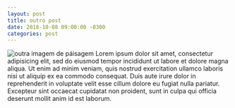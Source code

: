 ```yaml
---
layout: post
title: outro post
date: 2018-10-08 09:00:00 -0300
categories: post
---
```


![outra imagem de páisagem](https://img.elo7.com.br/product/original/115E580/painel-paisagem-g-frete-gratis-decoracao-de-festa.jpg)
Lorem ipsum dolor sit amet, consectetur adipisicing elit, sed do eiusmod
tempor incididunt ut labore et dolore magna aliqua. Ut enim ad minim veniam,
quis nostrud exercitation ullamco laboris nisi ut aliquip ex ea commodo
consequat. Duis aute irure dolor in reprehenderit in voluptate velit esse
cillum dolore eu fugiat nulla pariatur. Excepteur sint occaecat cupidatat non
proident, sunt in culpa qui officia deserunt mollit anim id est laborum.